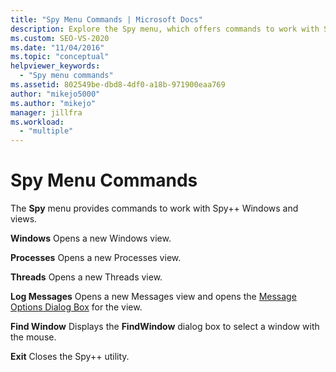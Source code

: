 ```yaml
---
title: "Spy Menu Commands | Microsoft Docs"
description: Explore the Spy menu, which offers commands to work with Spy++ windows and views. Commands available include Windows, Processes, Threads, Log Messages, and Find Window.
ms.custom: SEO-VS-2020
ms.date: "11/04/2016"
ms.topic: "conceptual"
helpviewer_keywords:
  - "Spy menu commands"
ms.assetid: 802549be-dbd8-4df0-a18b-971900eaa769
author: "mikejo5000"
ms.author: "mikejo"
manager: jillfra
ms.workload:
  - "multiple"
---
```

# Spy Menu Commands
The **Spy** menu provides commands to work with Spy++ Windows and views.

 **Windows**
 Opens a new Windows view.

 **Processes**
 Opens a new Processes view.

 **Threads**
 Opens a new Threads view.

 **Log Messages**
 Opens a new Messages view and opens the [Message Options Dialog Box](../debugger/message-options-dialog-box.md) for the view.

 **Find Window**
 Displays the **FindWindow** dialog box to select a window with the mouse.

 **Exit**
 Closes the Spy++ utility.
